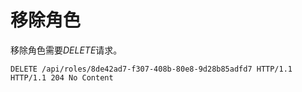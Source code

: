# 移除角色

移除角色需要*DELETE*请求。

                            
    DELETE /api/roles/8de42ad7-f307-408b-80e8-9d28b85adfd7 HTTP/1.1
    HTTP/1.1 204 No Content
                            
                        

